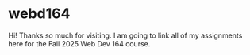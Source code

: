 # webd164
Hi! Thanks so much for visiting. I am going to link all of my assignments here for the Fall 2025 Web Dev 164 course.
